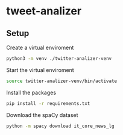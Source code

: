 # tweet-analizer

## Setup

Create a virtual enviroment

```bash
python3 -m venv ./twitter-analizer-venv
```

Start the virtual enviroment

```bash
source twitter-analizer-venv/bin/activate
```

Install the packages

```bash
pip install -r requirements.txt
```

Download the spaCy dataset

```bash
python -m spacy download it_core_news_lg
```
